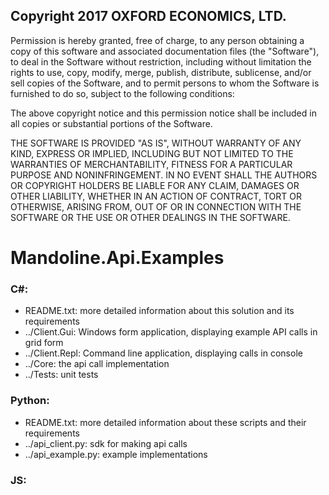 ## Copyright 2017 OXFORD ECONOMICS, LTD.

Permission is hereby granted, free of charge, to any person obtaining a copy of this software and associated documentation files (the "Software"), to deal in the Software without restriction, including without limitation the rights to use, copy, modify, merge, publish, distribute, sublicense, and/or sell copies of the Software, and to permit persons to whom the Software is furnished to do so, subject to the following conditions:

The above copyright notice and this permission notice shall be included in all copies or substantial portions of the Software.

THE SOFTWARE IS PROVIDED "AS IS", WITHOUT WARRANTY OF ANY KIND, EXPRESS OR IMPLIED, INCLUDING BUT NOT LIMITED TO THE WARRANTIES OF MERCHANTABILITY, FITNESS FOR A PARTICULAR PURPOSE AND NONINFRINGEMENT. IN NO EVENT SHALL THE AUTHORS OR COPYRIGHT HOLDERS BE LIABLE FOR ANY CLAIM, DAMAGES OR OTHER LIABILITY, WHETHER IN AN ACTION OF CONTRACT, TORT OR OTHERWISE, ARISING FROM, OUT OF OR IN CONNECTION WITH THE SOFTWARE OR THE USE OR OTHER DEALINGS IN THE SOFTWARE.

# Mandoline.Api.Examples

### C#:
  - README.txt: more detailed information about this solution and its requirements
  - ../Client.Gui: Windows form application, displaying example API calls in grid form
  - ../Client.Repl: Command line application, displaying calls in console
  - ../Core: the api call implementation
  - ../Tests: unit tests

### Python:
  - README.txt: more detailed information about these scripts and their requirements
  - ../api_client.py: sdk for making api calls
  - ../api_example.py: example implementations
  
### JS:
